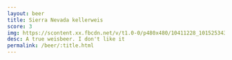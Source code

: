 ```yaml
---
layout: beer
title: Sierra Nevada kellerweis
score: 3
img: https://scontent.xx.fbcdn.net/v/t1.0-0/p480x480/10411228_10152534305933745_5912326499497887080_n.jpg?oh=07f1319aca7c97527c259635ac1c879e&oe=58D8340D
desc: A true weisbeer. I don't like it
permalink: /beer/:title.html
---
```

